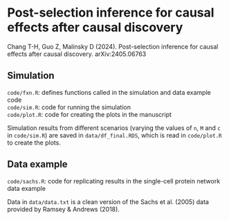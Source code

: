 # Post-selection inference for causal effects after causal discovery
Chang T-H, Guo Z, Malinsky D (2024). Post-selection inference for causal effects after causal discovery. arXiv:2405.06763  

## Simulation
`code/fxn.R`: defines functions called in the simulation and data example code  
`code/sim.R`: code for running the simulation  
`code/plot.R`: code for creating the plots in the manuscript

Simulation results from different scenarios (varying the values of `n`, `M` and `c` in `code/sim.R`) are saved in `data/df_final.RDS`, which is read in `code/plot.R` to create the plots.

## Data example
`code/sachs.R`: code for replicating results in the single-cell protein network data example   

Data in `data/data.txt` is a clean version of the Sachs et al. (2005) data provided by Ramsey & Andrews (2018).  

